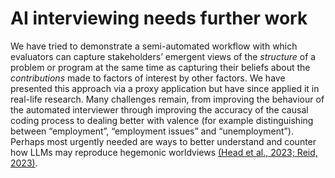 # AI interviewing needs further work

We have tried to demonstrate a semi-automated workflow with which evaluators can capture stakeholders’ emergent views of the *structure* of a problem or program at the same time as capturing their beliefs about the *contributions* made to factors of interest by other factors. We have presented this approach via a proxy application but have since applied it in real-life research. Many challenges remain, from improving the behaviour of the automated interviewer through improving the accuracy of the causal coding process to dealing better with valence (for example distinguishing between “employment”, “employment issues” and “unemployment”). Perhaps most urgently needed are ways to better understand and counter how LLMs may reproduce hegemonic worldviews [(Head et al., 2023; Reid, 2023)](https://www.zotero.org/google-docs/?lWBvjV).